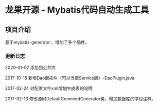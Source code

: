 # 龙果开源 - Mybatis代码自动生成工具

## 项目介绍
基于mybatis-generator，增加了多个插件。

### 更新日志
2020-01-07 添加到公共库

2017-10-15 新增Dao层插件（可以当做Service层）-DaoPlugin.java

2017-02-24 对配置文件xml增加生成表的说明

2017-02-13 修改源码DefaultCommentGenerator类，增加数据库的字段注释。

